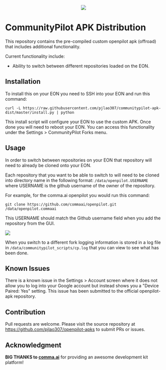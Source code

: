 <p align="center">
<img src="https://github.com/pjlao307/communitypilot-apk-dist/raw/master/images/header.jpg">
</p>

CommunityPilot APK Distribution
======
This repository contains the pre-compiled custom openpilot apk (offroad) that includes additional functionality.

Current functionality include:
* Ability to switch between different repositories loaded on the EON.

Installation
------
To install this on your EON you need to SSH into your EON and run this command:

```
curl -L https://raw.githubusercontent.com/pjlao307/communitypilot-apk-dist/master/install.py | python
```

This install script will configure your EON to use the custom APK.  Once done you will need to reboot your EON.  You can access this functionality under the Settings > CommunityPilot Forks menu.

Usage
------
In order to switch between repositories on your EON that repository will need to already be cloned onto your EON.

Each repository that you want to be able to switch to will need to be cloned into directory name in the following format:
```/data/openpilot.USERNAME```
where USERNAME is the github username of the owner of the repository.

For example, for the comma.ai openpilot you would run this command:

```git clone https://github.com/commaai/openpilot.git /data/openpilot.commaai```

This USERNAME should match the Github username field when you add the repository from the GUI.

[![](https://github.com/pjlao307/communitypilot-apk-dist/raw/master/images/add_repo.jpg)](#)

When you switch to a different fork logging information is stored in a log file in `/data/communitypilot_scripts/cp.log` that you can view to see what has been done.

Known Issues
------
There is a known issue in the Settings > Account screen where it does not allow you to log into your Google account but instead shows you a "Device Paired: Yes" setting.  This issue has been submitted to the official openpilot-apk repository.

Contribution
------
Pull requests are welcome.  Please visit the source repository at https://github.com/pjlao307/openpilot-apks to submit PRs or issues.

Acknowledgment
------
**BIG THANKS to [comma.ai](https://comma.ai)** for providing an awesome development kit platform!

